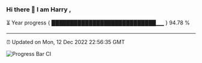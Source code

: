 ### Hi there 👋 I am Harry , 

⏳ Year progress { ████████████████████████████▁▁ } 94.78 %

---

⏰ Updated on Mon, 12 Dec 2022 22:56:35 GMT

![Progress Bar CI](https://github.com/duykhang68/duykhang68/workflows/Progress%20Bar%20CI/badge.svg)

